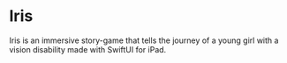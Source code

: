 # Iris
Iris is an immersive story-game that tells the journey of a young girl with a vision disability made with SwiftUI  for iPad.
